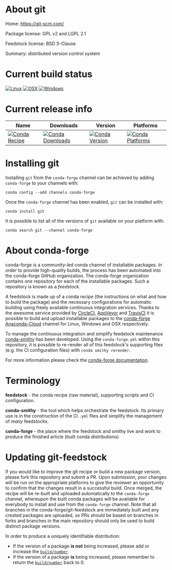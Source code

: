 About git
=========

Home: https://git-scm.com/

Package license: GPL v2 and LGPL 2.1

Feedstock license: BSD 3-Clause

Summary: distributed version control system



Current build status
====================

[![Linux](https://img.shields.io/circleci/project/github/conda-forge/git-feedstock/master.svg?label=Linux)](https://circleci.com/gh/conda-forge/git-feedstock)
[![OSX](https://img.shields.io/travis/conda-forge/git-feedstock/master.svg?label=macOS)](https://travis-ci.org/conda-forge/git-feedstock)
[![Windows](https://img.shields.io/appveyor/ci/conda-forge/git-feedstock/master.svg?label=Windows)](https://ci.appveyor.com/project/conda-forge/git-feedstock/branch/master)

Current release info
====================

| Name | Downloads | Version | Platforms |
| --- | --- | --- | --- |
| [![Conda Recipe](https://img.shields.io/badge/recipe-git-green.svg)](https://anaconda.org/conda-forge/git) | [![Conda Downloads](https://img.shields.io/conda/dn/conda-forge/git.svg)](https://anaconda.org/conda-forge/git) | [![Conda Version](https://img.shields.io/conda/vn/conda-forge/git.svg)](https://anaconda.org/conda-forge/git) | [![Conda Platforms](https://img.shields.io/conda/pn/conda-forge/git.svg)](https://anaconda.org/conda-forge/git) |

Installing git
==============

Installing `git` from the `conda-forge` channel can be achieved by adding `conda-forge` to your channels with:

```
conda config --add channels conda-forge
```

Once the `conda-forge` channel has been enabled, `git` can be installed with:

```
conda install git
```

It is possible to list all of the versions of `git` available on your platform with:

```
conda search git --channel conda-forge
```


About conda-forge
=================

conda-forge is a community-led conda channel of installable packages.
In order to provide high-quality builds, the process has been automated into the
conda-forge GitHub organization. The conda-forge organization contains one repository
for each of the installable packages. Such a repository is known as a *feedstock*.

A feedstock is made up of a conda recipe (the instructions on what and how to build
the package) and the necessary configurations for automatic building using freely
available continuous integration services. Thanks to the awesome service provided by
[CircleCI](https://circleci.com/), [AppVeyor](https://www.appveyor.com/)
and [TravisCI](https://travis-ci.org/) it is possible to build and upload installable
packages to the [conda-forge](https://anaconda.org/conda-forge)
[Anaconda-Cloud](https://anaconda.org/) channel for Linux, Windows and OSX respectively.

To manage the continuous integration and simplify feedstock maintenance
[conda-smithy](https://github.com/conda-forge/conda-smithy) has been developed.
Using the ``conda-forge.yml`` within this repository, it is possible to re-render all of
this feedstock's supporting files (e.g. the CI configuration files) with ``conda smithy rerender``.

For more information please check the [conda-forge documentation](https://conda-forge.org/docs/).

Terminology
===========

**feedstock** - the conda recipe (raw material), supporting scripts and CI configuration.

**conda-smithy** - the tool which helps orchestrate the feedstock.
                   Its primary use is in the construction of the CI ``.yml`` files
                   and simplify the management of *many* feedstocks.

**conda-forge** - the place where the feedstock and smithy live and work to
                  produce the finished article (built conda distributions)


Updating git-feedstock
======================

If you would like to improve the git recipe or build a new
package version, please fork this repository and submit a PR. Upon submission,
your changes will be run on the appropriate platforms to give the reviewer an
opportunity to confirm that the changes result in a successful build. Once
merged, the recipe will be re-built and uploaded automatically to the
`conda-forge` channel, whereupon the built conda packages will be available for
everybody to install and use from the `conda-forge` channel.
Note that all branches in the conda-forge/git-feedstock are
immediately built and any created packages are uploaded, so PRs should be based
on branches in forks and branches in the main repository should only be used to
build distinct package versions.

In order to produce a uniquely identifiable distribution:
 * If the version of a package **is not** being increased, please add or increase
   the [``build/number``](https://conda.io/docs/user-guide/tasks/build-packages/define-metadata.html#build-number-and-string).
 * If the version of a package **is** being increased, please remember to return
   the [``build/number``](https://conda.io/docs/user-guide/tasks/build-packages/define-metadata.html#build-number-and-string)
   back to 0.

